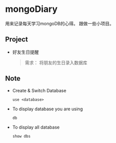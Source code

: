 # mongoDiary

用来记录每天学习mongoDB的心得。
跟做一些小项目。

## Project
* 好友生日提醒

  > 需求： 将朋友的生日录入数据库


## Note
  * Create & Switch Database
    ```
    use <database>
    ```
  * To display database you are using
    ```
    db
    ```
  * To display all database
    ```
    show dbs
    ```
